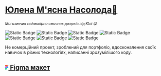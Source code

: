 # [Юлена М'ясна Насолода🌸](https://yulina-is-a-meaty-delight.vercel.app/)

<small>_Магазинчик неймовірно смачних джерків від Юлі 😋_</small>

![Static Badge](https://img.shields.io/badge/14.2.5-green?style=flat&logo=nextdotjs&label=Next.js&color=green&link=https%3A%2F%2Fnextjs.org%2F)
![Static Badge](https://img.shields.io/badge/2.2.7-orange?style=flat&logo=redux&label=ReduxToolkit&labelColor=764abc&link=https%3A%2F%2Fredux-toolkit.js.org%2F)
![Static Badge](https://img.shields.io/badge/1.7.2-fc8807?style=flat&logo=axios&label=Axios&labelColor=5a29e4&link=https%3A%2F%2Faxios-http.com%2F)
![Static Badge](https://img.shields.io/badge/4.21.0-fc8807?style=flat&logo=express&label=Express&labelColor=444&link=https%3A%2F%2Faxios-http.com%2F)
![Static Badge](https://img.shields.io/badge/8.6.0-gray?style=flat&logo=mongoose&label=Mongoose&labelColor=880000&link=https%3A%2F%2Fmongoosejs.com%2F)
![Static Badge](<https://img.shields.io/badge/18-rgb(8%20126%20164)?style=flat&logo=react&label=React&labelColor=302c2c&link=https%3A%2F%2Freact.dev%2F>)
![Static Badge](https://img.shields.io/badge/5.5.4-3178c6?style=flat&logo=typescript&logoColor=3178c6&label=TypeScript&labelColor=302c2c&link=https%3A%2F%2Fwww.typescriptlang.org%2F)

Не комерційний проект, зроблений для портфоліо, вдосконалення своїх навичок в різних технологіях, написанні зрозумілішого коду.

## [<img src="./public/imgs/figma-logo.png" alt="description" width="11" height="16"> Figma макет](https://www.figma.com/design/B5ni21v6tjoIIYuKpEiIwI/%D0%AE%D0%BB%D0%B8%D0%BD%D0%B0-%D0%BC'%D1%8F%D1%81%D0%BD%D0%B0?node-id=41-53&t=sDqGxnFRsKf4CmAC-1)
